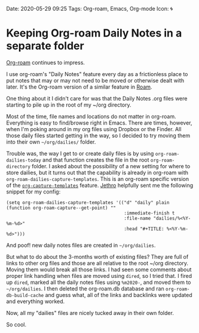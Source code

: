 Date: 2020-05-29 09:25
Tags: Org-roam, Emacs, Org-mode
Icon: 🌀

# Keeping Org-roam Daily Notes in a separate folder

[Org-roam](https://github.com/org-roam/org-roam) continues to impress.

I use org-roam's "Daily Notes" feature every day as a frictionless place to put
notes that may or may not need to be moved or otherwise dealt with later. It's
the Org-roam version of a similar feature in [Roam](https://roamresearch.com).

One thing about it I didn't care for was that the Daily Notes .org files were starting to pile up in the root of my ~/org directory.

Most of the time, file names and locations do not matter in org-roam. Everything is easy to find/browse right in Emacs. There are times, however, when I'm poking around in my org files using Dropbox or the Finder. All those daily files started getting in the way, so I decided to try moving them into their own `~/org/dailies/` folder.

Trouble was, the way I get to or create daily files is by using `org-roam-dailies-today` and that function creates the file in the root `org-roam-directory` folder. I asked about the possibility of a new setting for where to store dailies, but it turns out that the capability is already in org-roam with `org-roam-dailies-capture-templates`. This is an org-roam specific version of the [`org-capture-templates`](https://orgmode.org/manual/Capture-templates.html) feature. [Jethro](https://github.com/jethrokuan) helpfully sent me the following snippet for my config:

```
(setq org-roam-dailies-capture-templates '(("d" "daily" plain (function org-roam-capture--get-point) ""
                                            :immediate-finish t
                                            :file-name "dailies/%<%Y-%m-%d>"
                                            :head "#+TITLE: %<%Y-%m-%d>")))
```

And poof! new daily notes files are created in `~/org/dailies`.

But what to do about the 3-months worth of existing files? They are full of links to other org files and those are all relative to the root ~/org directory. Moving them would break all those links. I had seen some comments about proper link handling when files are moved using `dired`, so I tried that. I fired up `dired`, marked all the daily notes files using `%m2020-`, and moved them to `~/org/dailies`. I then deleted the org-roam.db database and ran `org-roam-db-build-cache` and guess what, all of the links and backlinks were updated and everything worked.

Now, all my "dailies" files are nicely tucked away in their own folder.

So cool.



